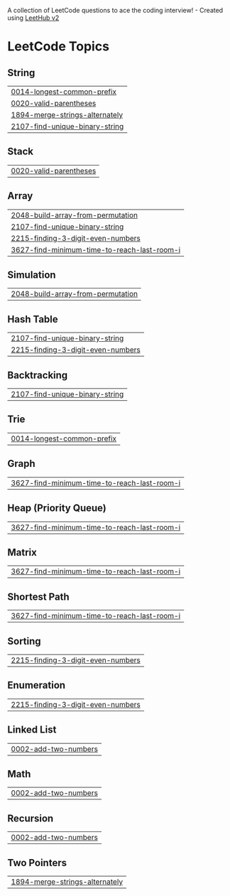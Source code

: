 A collection of LeetCode questions to ace the coding interview! - Created using [LeetHub v2](https://github.com/arunbhardwaj/LeetHub-2.0)
<!---LeetCode Topics Start-->
# LeetCode Topics
## String
|  |
| ------- |
| [0014-longest-common-prefix](https://github.com/Songwonseok/algorithm-diary/tree/main/LeetCode/0014-longest-common-prefix) |
| [0020-valid-parentheses](https://github.com/Songwonseok/CodingTest/tree/main/LeetCode/0020-valid-parentheses) |
| [1894-merge-strings-alternately](https://github.com/Songwonseok/algorithm-diary/tree/main/LeetCode/1894-merge-strings-alternately) |
| [2107-find-unique-binary-string](https://github.com/Songwonseok/algorithm-diary/tree/main/LeetCode/2107-find-unique-binary-string) |
## Stack
|  |
| ------- |
| [0020-valid-parentheses](https://github.com/Songwonseok/CodingTest/tree/main/LeetCode/0020-valid-parentheses) |
## Array
|  |
| ------- |
| [2048-build-array-from-permutation](https://github.com/Songwonseok/algorithm-diary/tree/main/LeetCode/2048-build-array-from-permutation) |
| [2107-find-unique-binary-string](https://github.com/Songwonseok/algorithm-diary/tree/main/LeetCode/2107-find-unique-binary-string) |
| [2215-finding-3-digit-even-numbers](https://github.com/Songwonseok/algorithm-diary/tree/main/LeetCode/2215-finding-3-digit-even-numbers) |
| [3627-find-minimum-time-to-reach-last-room-i](https://github.com/Songwonseok/algorithm-diary/tree/main/LeetCode/3627-find-minimum-time-to-reach-last-room-i) |
## Simulation
|  |
| ------- |
| [2048-build-array-from-permutation](https://github.com/Songwonseok/algorithm-diary/tree/main/LeetCode/2048-build-array-from-permutation) |
## Hash Table
|  |
| ------- |
| [2107-find-unique-binary-string](https://github.com/Songwonseok/algorithm-diary/tree/main/LeetCode/2107-find-unique-binary-string) |
| [2215-finding-3-digit-even-numbers](https://github.com/Songwonseok/algorithm-diary/tree/main/LeetCode/2215-finding-3-digit-even-numbers) |
## Backtracking
|  |
| ------- |
| [2107-find-unique-binary-string](https://github.com/Songwonseok/algorithm-diary/tree/main/LeetCode/2107-find-unique-binary-string) |
## Trie
|  |
| ------- |
| [0014-longest-common-prefix](https://github.com/Songwonseok/algorithm-diary/tree/main/LeetCode/0014-longest-common-prefix) |
## Graph
|  |
| ------- |
| [3627-find-minimum-time-to-reach-last-room-i](https://github.com/Songwonseok/algorithm-diary/tree/main/LeetCode/3627-find-minimum-time-to-reach-last-room-i) |
## Heap (Priority Queue)
|  |
| ------- |
| [3627-find-minimum-time-to-reach-last-room-i](https://github.com/Songwonseok/algorithm-diary/tree/main/LeetCode/3627-find-minimum-time-to-reach-last-room-i) |
## Matrix
|  |
| ------- |
| [3627-find-minimum-time-to-reach-last-room-i](https://github.com/Songwonseok/algorithm-diary/tree/main/LeetCode/3627-find-minimum-time-to-reach-last-room-i) |
## Shortest Path
|  |
| ------- |
| [3627-find-minimum-time-to-reach-last-room-i](https://github.com/Songwonseok/algorithm-diary/tree/main/LeetCode/3627-find-minimum-time-to-reach-last-room-i) |
## Sorting
|  |
| ------- |
| [2215-finding-3-digit-even-numbers](https://github.com/Songwonseok/algorithm-diary/tree/main/LeetCode/2215-finding-3-digit-even-numbers) |
## Enumeration
|  |
| ------- |
| [2215-finding-3-digit-even-numbers](https://github.com/Songwonseok/algorithm-diary/tree/main/LeetCode/2215-finding-3-digit-even-numbers) |
## Linked List
|  |
| ------- |
| [0002-add-two-numbers](https://github.com/Songwonseok/algorithm-diary/tree/main/LeetCode/0002-add-two-numbers) |
## Math
|  |
| ------- |
| [0002-add-two-numbers](https://github.com/Songwonseok/algorithm-diary/tree/main/LeetCode/0002-add-two-numbers) |
## Recursion
|  |
| ------- |
| [0002-add-two-numbers](https://github.com/Songwonseok/algorithm-diary/tree/main/LeetCode/0002-add-two-numbers) |
## Two Pointers
|  |
| ------- |
| [1894-merge-strings-alternately](https://github.com/Songwonseok/algorithm-diary/tree/main/LeetCode/1894-merge-strings-alternately) |
<!---LeetCode Topics End-->
